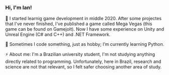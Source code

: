 ### Hi, I'm Ian!
💎 I started learnig game development in middle 2020. After some projectes that I've never finished, I've published a game called Mega Vegas (this game can be found on Gamejolt). Now I have some experience on Unity and Unreal Engine (C# and C++) and .NET Framework.

🎈 Sometimes I code something, just as hobby; I’m currently learning Python.

⚡ About me: I'm a Brazilian university student, I'm not studying anything directly related to programming. Unfortunately, here in Brazil, research and science are not that relevant, so I felt safer choosing another area of study.
<!--
**ianfgo/ianfgo** is a ✨ _special_ ✨ repository because its `README.md` (this file) appears on your GitHub profile.

Here are some ideas to get you started:

- 🔭 I’m currently working on ...
- 🌱 I’m currently learning ...
- 👯 I’m looking to collaborate on ...
- 🤔 I’m looking for help with ...
- 💬 Ask me about ...
- 📫 How to reach me: ...
- 😄 Pronouns: ...
- ⚡ Fun fact: ...
-->
